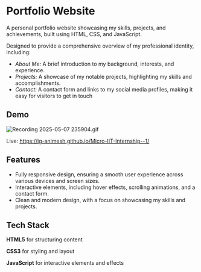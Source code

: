 
# Portfolio Website

A personal portfolio website showcasing my skills, projects, and achievements, built using HTML, CSS, and JavaScript.

Designed to provide a comprehensive overview of my professional identity, including:

- *About Me:* A brief introduction to my background, interests, and experience.
- *Projects:* A showcase of my notable projects, highlighting my skills and accomplishments.
- *Contact:* A contact form and links to my social media profiles, making it easy for visitors to get in touch
## Demo

![Recording 2025-05-07 235904.gif](<https://media-hosting.imagekit.io/7cb48bbece5941e0/Recording%202025-05-07%20235904.gif?Expires=1841250988&Key-Pair-Id=K2ZIVPTIP2VGHC&Signature=Y8Im9FPeEkXCPXjyzShqpXq4gRWAgT~w0T-IAIgZeeb~7T~JoUaquf0HOEkh~O9AFBd7MuR69Djn3Ps25oJNVvZDXY1b9yJQ9tNe0HDiaoMKtCu43R7UP6evcfK--yM8ldfGAAIv5ubTQEraHXKaq31Q~BhUjsNmt1m~zfahOGb7oI2iGsDYjafC3HRSJV3qkU11GrohQXVIaDoTJigfDQGXsb5OGtWVTA5r-MvUVL4CrA1EewDNZEGeqqve9eKHvLgq0ec3QuJFWT0jglHE3dEFe~l754bqTp2T2p6idFVZ1QG-C0HXLe1io7av7m-aNWdDZYvz6GHVkYrhFccRkQ__>)

Live: https://ig-animesh.github.io/Micro-IIT-Internship--1/

## Features

- Fully responsive design, ensuring a smooth user experience across various devices and screen sizes.
- Interactive elements, including hover effects, scrolling animations, and a contact form.
- Clean and modern design, with a focus on showcasing my skills and projects.
## Tech Stack

**HTML5** for structuring content

**CSS3**  for styling and layout

**JavaScript**  for interactive elements and effects
